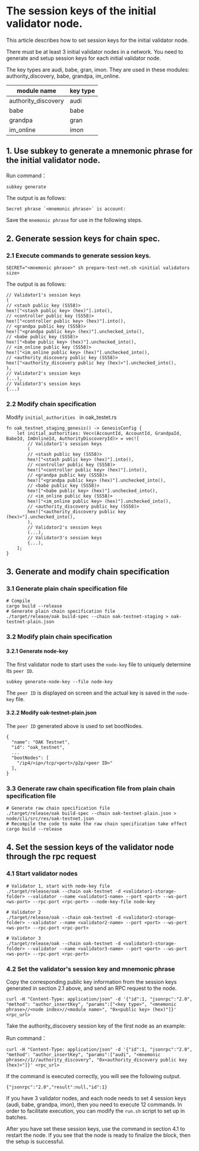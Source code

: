 # The session keys of the initial validator node.

This article describes how to set session keys for the initial validator node.

There must be at least 3 initial validator nodes in a network. You need to generate and setup session keys for each initial validator node.

The key types are audi, babe, gran, imon. They are used in these modules: authority_discovery, babe, grandpa, im_online.

| module name | key type |
| ---- | ---- |
| authority_discovery | audi |
| babe | babe |
| grandpa | gran |
| im_online | imon |

## 1. Use subkey to generate a mnemonic phrase for the initial validator node.

Run command：

```
subkey generate
```

The output is as follows:
```
Secret phrase `<mnemonic phrase>` is account:
```

Save the `mnemonic phrase` for use in the following steps.

## 2. Generate session keys for chain spec.

### 2.1 Execute commands to generate session keys.

```
SECRET="<mnemonic phrase>" sh prepare-test-net.sh <initial validators size>
```

The output is as follows:
```
// Validator1's session keys
(
// <stash public key (SS58)>
hex!["<stash public key> (hex)"].into(),
// <controller public key (SS58)>
hex!["<controller public key> (hex)"].into(),
// <grandpa public key (SS58)>
hex!["<grandpa public key> (hex)"].unchecked_into(),
// <babe public key (SS58)>
hex!["<babe public key> (hex)"].unchecked_into(),
// <im_online public key (SS58)>
hex!["<im_online public key> (hex)"].unchecked_into(),
// <authority_discovery public key (SS58)>
hex!["<authority_discovery public key (hex)>"].unchecked_into(),
),
// Validator2's session keys
(...),
// Validator3's session keys
{...)
```

### 2.2 Modify chain specification

Modify `initial_authorities ` in oak_testet.rs

```
fn oak_testnet_staging_genesis() -> GenesisConfig {
	let initial_authorities: Vec<(AccountId, AccountId, GrandpaId, BabeId, ImOnlineId, AuthorityDiscoveryId)> = vec![
		// Validator1's session keys
		(
		// <stash public key (SS58)>
		hex!["<stash public key> (hex)"].into(),
		// <controller public key (SS58)>
		hex!["<controller public key> (hex)"].into(),
		// <grandpa public key (SS58)>
		hex!["<grandpa public key> (hex)"].unchecked_into(),
		// <babe public key (SS58)>
		hex!["<babe public key> (hex)"].unchecked_into(),
		// <im_online public key (SS58)>
		hex!["<im_online public key> (hex)"].unchecked_into(),
		// <authority_discovery public key (SS58)>
		hex!["<authority_discovery public key (hex)>"].unchecked_into(),
		),
		// Validator2's session keys
		(...),
		// Validator3's session keys
		{...),
	];
}
```

## 3. Generate and modify chain specification

### 3.1 Generate plain chain specification file
```
# Compile
cargo build --release
# Generate plain chain specification file
./target/release/oak build-spec --chain oak-testnet-staging > oak-testnet-plain.json
```

### 3.2 Modify plain chain specification
#### 3.2.1 Generate node-key

The first validator node to start uses the `node-key` file to uniquely determine its `peer ID`.

```
subkey generate-node-key --file node-key
```
The `peer ID` is displayed on screen and the actual key is saved in the `node-key` file.

#### 3.2.2 Modify oak-testnet-plain.json

The `peer ID` generated above is used to set bootNodes.

```
{
  "name": "OAK Testnet",
  "id": "oak_testnet",
  ...
  "bootNodes": [
    "/ip4/<ip>/tcp/<port>/p2p/<peer ID>"
  ],
}
```

### 3.3 Generate raw chain specification file from plain chain specification file
```
# Generate raw chain specification file
./target/release/oak build-spec --chain oak-testnet-plain.json > node/cli/src/res/oak-testnet.json
# Recompile the code to make the raw chain specification take effect
cargo build --release
```

## 4. Set the session keys of the validator node through the rpc request

### 4.1 Start validator nodes
```
# Validator 1, start with node-key file
./target/release/oak --chain oak-testnet -d <validator1-storage-folder> --validator --name <validator1-name> --port <port> --ws-port <ws-port> --rpc-port <rpc-port> --node-key-file node-key

# Validator 2
./target/release/oak --chain oak-testnet -d <validator2-storage-folder> --validator --name <validator2-name> --port <port> --ws-port <ws-port> --rpc-port <rpc-port>

# Validator 3
./target/release/oak --chain oak-testnet -d <validator3-storage-folder> --validator --name <validator3-name> --port <port> --ws-port <ws-port> --rpc-port <rpc-port>
```

### 4.2 Set the validator's session key and mnemonic phrase
Copy the corresponding public key information from the session keys generated in section 2.1 above, and send an RPC request to the node.

```
curl -H "Content-Type: application/json" -d '{"id":1, "jsonrpc":"2.0", "method": "author_insertKey", "params":["<key type>", "<mnemonic phrase>//<node index>//<module name>", "0x<public key> (hex)"]}' <rpc_url>
```

Take the authority_discovery session key of the first node as an example:

Run command：

```
curl -H "Content-Type: application/json" -d '{"id":1, "jsonrpc":"2.0", "method": "author_insertKey", "params":["audi", "<mnemonic phrase>//1//authority_discovery", "0x<authority_discovery public key (hex)>"]}' <rpc_url>
```

If the command is executed correctly, you will see the following output.
```
{"jsonrpc":"2.0","result":null,"id":1}
```

If you have 3 validator nodes, and each node needs to set 4 session keys (audi, babe, grandpa, imon), then you need to execute 12 commands. In order to facilitate execution, you can modify the `run.sh` script to set up in batches.

After you have set these session keys, use the command in section 4.1 to restart the node. If you see that the node is ready to finalize the block, then the setup is successful.
